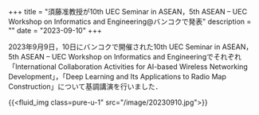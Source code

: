 +++
title = "須藤准教授が10th UEC Seminar in ASEAN，5th ASEAN – UEC Workshop on Informatics and Engineering@バンコクで発表"
description = ""
date = "2023-09-10"
+++

2023年9月9日，10日にバンコクで開催された10th UEC Seminar in ASEAN，5th ASEAN – UEC Workshop on Informatics and Engineeringでそれぞれ「International Collaboration Activities for AI-based Wireless Networking Development」，「Deep Learning and Its Applications to Radio Map Construction」について基調講演を行いました．

{{<fluid_img class=pure-u-1" src="/image/20230910.jpg">}}